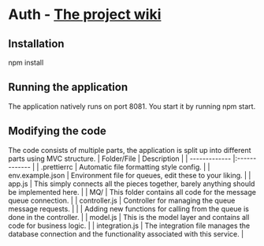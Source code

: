 # Auth - [The project wiki](https://microrecruitment.github.io/)

## Installation

npm install

## Running the application

The application natively runs on port 8081.
You start it by running npm start.

## Modifying the code

The code consists of multiple parts, the application is split up into different parts using MVC structure.
| Folder/File | Description |
| ------------- |:------------- |
| .prettierrc | Automatic file formatting style config. |
| env.example.json | Environment file for queues, edit these to your liking. |
| app.js | This simply connects all the pieces together, barely anything should be implemented here. |
| MQ/ | This folder contains all code for the message queue connection. |
| controller.js | Controller for managing the queue message requests. |
| | Adding new functions for calling from the queue is done in the controller. |
| model.js  | This is the model layer and contains all code for business logic. |
| integration.js  | The integration file manages the database connection and the functionality associated with this service.  |
